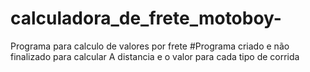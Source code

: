 # calculadora_de_frete_motoboy-
Programa para calculo de valores por frete
#Programa criado e não finalizado para calcular 
A distancia e o valor para cada tipo de corrida

